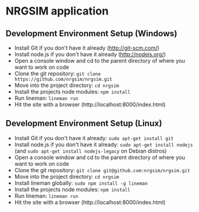 # NRGSIM application


## Development Environment Setup (Windows)
* Install Git if you don't have it already (http://git-scm.com/)
* Install node.js if you don't have it already (http://nodejs.org/)
* Open a console window and cd to the parent directory of where you want to work on code
* Clone the git repository: `git clone https://github.com/nrgsim/nrgsim.git`
* Move into the project directory: `cd nrgsim`
* Install the projects node modules: `npm install`
* Run lineman: `lineman run`
* Hit the site with a browser (http://localhost:8000/index.html)

## Development Environment Setup (Linux)
* Install Git if you don't have it already: `sudo apt-get install git`
* Install node.js if you don't have it already: `sudo apt-get install nodejs` (and `sudo apt-get install nodejs-legacy` on Debian distros)
* Open a console window and cd to the parent directory of where you want to work on code
* Clone the git repository: `git clone git@github.com:nrgsim/nrgsim.git`
* Move into the project directory: `cd nrgsim`
* Install lineman globally: `sudo npm install -g lineman`
* Install the projects node modules: `npm install`
* Run lineman: `lineman run`
* Hit the site with a browser (http://localhost:8000/index.html)
